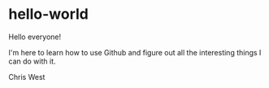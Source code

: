 # hello-world

Hello everyone!

I'm here to learn how to use Github and figure out all the interesting things I can do with it.

Chris West

